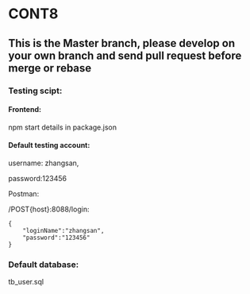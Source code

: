 # CONT8

## This is the Master branch, please develop on your own branch and send pull request before merge or rebase

### Testing scipt:

#### Frontend: 

npm start details in package.json

#### Default testing account: 

username: zhangsan,

password:123456

Postman:

/POST{host}:8088/login:
```
{
    "loginName":"zhangsan",
    "password":"123456"
}
```

### Default database: 

tb_user.sql
